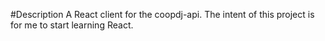 #Description
    A React client for the coopdj-api.
    The intent of this project is for me to start learning React.
